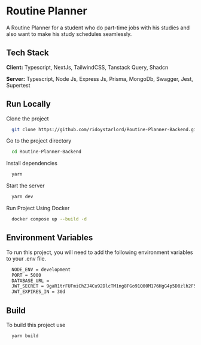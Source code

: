 # Routine Planner

A Routine Planner for a student who do part-time jobs with his studies and also want to make his study schedules seamlessly.

## Tech Stack

**Client:** Typescript, NextJs, TailwindCSS, Tanstack Query, Shadcn

**Server:** Typescript, Node Js, Express Js, Prisma, MongoDb, Swagger, Jest, Supertest

## Run Locally

Clone the project

```bash
  git clone https://github.com/ridoystarlord/Routine-Planner-Backend.git
```

Go to the project directory

```bash
  cd Routine-Planner-Backend
```

Install dependencies

```bash
  yarn
```

Start the server

```bash
  yarn dev
```

Run Project Using Docker

```bash
  docker compose up --build -d
```

## Environment Variables

To run this project, you will need to add the following environment variables to your .env file.

```bash
  NODE_ENV = development
  PORT = 5000
  DATABASE_URL =
  JWT_SECRET = 9gaR1trFUFmiChZJ4Cu92DlcTM1ng8FGo91Q00M176HgG4p5D8zlh2F5Yr8C5L58E6H9mkamJywLX78iE434W7ocd6B7uX7Ze6497bb1wzk8kHg9malnR0prqg9qlY1C
  JWT_EXPIRES_IN = 30d
```

## Build

To build this project use

```bash
  yarn build
```
